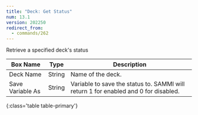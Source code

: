 ```yaml
---
title: "Deck: Get Status"
num: 13.1
version: 202250
redirect_from:
  - commands/262
---
```


Retrieve a specified deck's status

| Box Name | Type | Description | 
|-------|--------|--------
|Deck Name|String|Name of the deck.
|Save Variable As|String|Variable to save the status to. SAMMI will return 1 for enabled and 0 for disabled.
{:class='table table-primary'}
